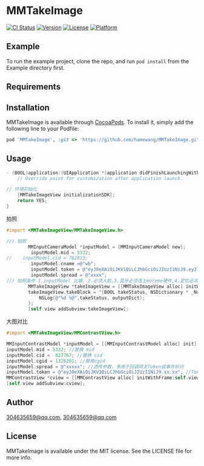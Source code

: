 # MMTakeImage

[![CI Status](https://img.shields.io/travis/304635659@qq.com/MMTakeImage.svg?style=flat)](https://travis-ci.org/304635659@qq.com/MMTakeImage)
[![Version](https://img.shields.io/cocoapods/v/MMTakeImage.svg?style=flat)](https://cocoapods.org/pods/MMTakeImage)
[![License](https://img.shields.io/cocoapods/l/MMTakeImage.svg?style=flat)](https://cocoapods.org/pods/MMTakeImage)
[![Platform](https://img.shields.io/cocoapods/p/MMTakeImage.svg?style=flat)](https://cocoapods.org/pods/MMTakeImage)

## Example

To run the example project, clone the repo, and run `pod install` from the Example directory first.

## Requirements

## Installation

MMTakeImage is available through [CocoaPods](https://cocoapods.org). To install
it, simply add the following line to your Podfile:

```ruby
pod 'MMTakeImage', :git => 'https://github.com/hamewang/MMTakeImage.git',:branch => 'master'
```
## Usage

```objective-c
- (BOOL)application:(UIApplication *)application didFinishLaunchingWithOptions:(NSDictionary *)launchOptions {
    // Override point for customization after application launch.

// 环境初始化
    [MMTakeImageView initializationSDK];
    return YES;
}
```
拍照
```objective-c
#import <MMTakeImageView/MMTakeImageView.h>

/// 拍照
        MMInputCameraModel *inputModel = [MMInputCameraModel new];
         inputModel.mid = 5332; 
//    inputModel.cid = 782813;
         inputModel.cname =@"wb";
         inputModel.token = @"eyJ0eXAiOiJKV1QiLCJhbGciOiJIUzI1NiJ9.eyJleHAiOjE2MDI3NzQ4OTcsImp0aSI6IjUzMzIifQ.SLq9_fkBESmgKSRLuN2FdjH7mtpeoEHZYXtby1MXXTA";
         inputModel.spread = @"xxxx";
/// 拍照条件 1.inputModel 比填, 2.必须人脸,3.蓝牙必须连上moreme硬件,4.定位必须打开
        MMTakeImageView *takeImageView = [[MMTakeImageView alloc] initWithFrame:self.view.bounds InputModel:inputModel];
        takeImageView.takeBlock = ^(BOOL takeStatus, NSDictionary * _Nonnull outputDict) {
            NSLog(@"%d %@",takeStatus, outputDict);
        };
        [self.view addSubview:takeImageView];
```
大图对比
```objective-c
#import <MMTakeImageView/MMContrastView.h>

MMInputContrastModel *inputModel = [[MMInputContrastModel alloc] init];
inputModel.mid = 5332; //替换 mid
inputModel.cid =  827767; //替换 cid
inputModel.cgid = 1326201; //替换cgid
inputModel.spread = @"xxxxx"; //透传参数，多用于回调网关Token或事件标识
inputModel.token = @"eyJ0eXAiOiJKV1QiLCJhbGciOiJIUzI1NiJ9.xx.xx"; //Token 字符串
MMContrastView *cview = [[MMContrastView alloc] initWithFrame:self.view.bounds inputModel:inputModel];
[self.view addSubview:cview];
```
## Author

304635659@qq.com, 304635659@qq.com

## License

MMTakeImage is available under the MIT license. See the LICENSE file for more info.
